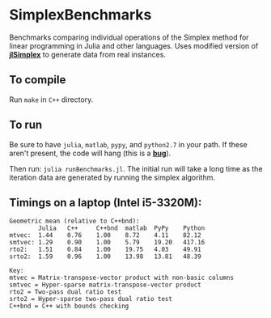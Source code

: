 SimplexBenchmarks
=================
Benchmarks comparing individual operations of the Simplex method for linear programming in Julia and other languages. Uses modified version of **[jlSimplex]** to generate data from real instances.

[jlSimplex]: https://github.com/mlubin/jlSimplex

## To compile

Run ```make``` in ```C++``` directory.

## To run

Be sure to have ```julia```, ```matlab```, ```pypy```, and ```python2.7``` in your path. If these aren't present, the code will hang (this is a **[bug]**). 

Then run: ```julia runBenchmarks.jl```. The initial run will take a long time as the iteration data are generated by running the simplex algorithm.

[bug]: https://github.com/JuliaLang/julia/issues/1514

## Timings on a laptop (Intel i5-3320M):

	Geometric mean (relative to C++bnd):
			Julia	C++		C++bnd	matlab	PyPy	Python	
	mtvec:	1.44	0.76	1.00	8.72	4.11	82.12	
	smtvec:	1.29	0.90	1.00	5.79	19.20	417.16	
	rto2:	1.51	0.84	1.00	19.75	4.03	49.91	
	srto2:	1.59	0.96	1.00	13.98	13.81	48.39	
	
	Key:
	mtvec = Matrix-transpose-vector product with non-basic columns
	smtvec = Hyper-sparse matrix-transpose-vector product
	rto2 = Two-pass dual ratio test
	srto2 = Hyper-sparse two-pass dual ratio test
	C++bnd = C++ with bounds checking
